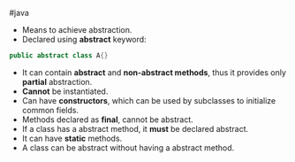 #java
+ Means to achieve abstraction.
+ Declared using **abstract** keyword:
```java
public abstract class A{}
```

+ It can contain **abstract** and **non-abstract methods**, thus it provides only **partial** abstraction.
+ **Cannot** be instantiated.
+ Can have **constructors**, which can be used by subclasses to initialize common fields.
+ Methods declared as **final**, cannot be abstract.
+ If a class has a abstract method, it **must** be declared abstract.
+ It can have **static** methods.
+ A class can be abstract without having a abstract method.